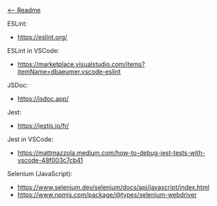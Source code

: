 [<-- Readme](Readme.md)

ESLint:
- https://eslint.org/

ESLint in VSCode:
- https://marketplace.visualstudio.com/items?itemName=dbaeumer.vscode-eslint

JSDoc:
- https://jsdoc.app/

Jest:
- https://jestjs.io/fr/

Jest in VSCode:
- https://mattmazzola.medium.com/how-to-debug-jest-tests-with-vscode-48f003c7cb41

Selenium (JavaScript):
- https://www.selenium.dev/selenium/docs/api/javascript/index.html
- https://www.npmjs.com/package/@types/selenium-webdriver

